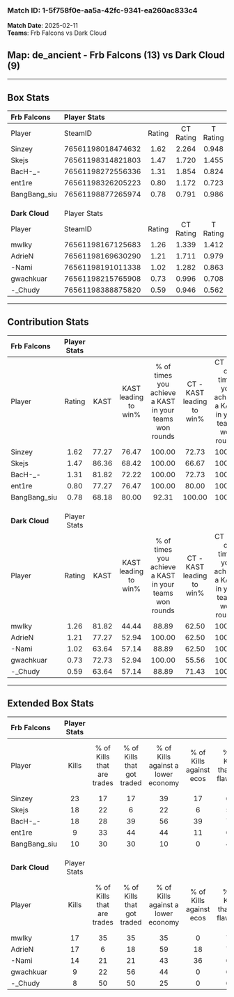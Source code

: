 ### Match ID: 1-5f758f0e-aa5a-42fc-9341-ea260ac833c4  
**Match Date**: 2025-02-11  
**Teams**: Frb Falcons vs Dark Cloud  

## **Map**: de_ancient - Frb Falcons (13) vs Dark Cloud (9)  
---  

## Box Stats  

| **Frb Falcons** | Player Stats      |        |           |          |       |       |       |         |        |      |     |
| :- | :- | :-: | :-: | :-: | :-: | :-: | :-: | :-: | :-: | :-: | :-: |
| Player          | SteamID           | Rating | CT Rating | T Rating | KAST  |  ADR  | Kills | Assists | Deaths | K/D  | HS% |
| Sinzey          | 76561198018474632 |  1.62  |   2.264   |  0.948   | 77.27 | 111.4 |  23   |    5    |   12   | 1.92 | 43  |
| Skejs           | 76561198314821803 |  1.47  |   1.720   |  1.455   | 86.36 | 95.4  |  18   |    7    |   11   | 1.64 | 44  |
| BacH-_-         | 76561198272556336 |  1.31  |   1.854   |  0.824   | 81.82 | 73.5  |  18   |    6    |   13   | 1.38 | 38  |
| ent1re          | 76561198326205223 |  0.80  |   1.172   |  0.723   | 77.27 | 47.1  |   9   |    7    |   15   | 0.60 | 55  |
| BangBang_siu    | 76561198877265974 |  0.78  |   0.791   |  0.986   | 68.18 | 50.0  |  10   |    2    |   14   | 0.71 | 60  |
|                 |                   |        |           |          |       |       |       |         |        |      |     |
|                 |                   |        |           |          |       |       |       |         |        |      |     |
|                 |                   |        |           |          |       |       |       |         |        |      |     |
| **Dark Cloud**  | Player Stats      |        |           |          |       |       |       |         |        |      |     |
| Player          | SteamID           | Rating | CT Rating | T Rating | KAST  |  ADR  | Kills | Assists | Deaths | K/D  | HS% |
| mwlky           | 76561198167125683 |  1.26  |   1.339   |  1.412   | 81.82 | 84.1  |  17   |    5    |   15   | 1.13 | 64  |
| AdrieN          | 76561198169630290 |  1.21  |   1.711   |  0.979   | 77.27 | 90.6  |  17   |    4    |   16   | 1.06 | 52  |
| -Nami           | 76561198191011338 |  1.02  |   1.282   |  0.863   | 63.64 | 79.3  |  14   |    7    |   14   | 1.00 | 50  |
| gwachkuar       | 76561198215765908 |  0.73  |   0.996   |  0.708   | 72.73 | 47.1  |   9   |    5    |   16   | 0.56 | 22  |
| -_Chudy         | 76561198388875820 |  0.59  |   0.946   |  0.562   | 63.64 | 44.9  |   8   |    4    |   17   | 0.47 | 50  |
---  

## Contribution Stats  

| **Frb Falcons** | Player Stats |       |                      |                                                        |                           |                                                             |                          |                                                            |
| :- | :-: | :-: | :-: | :-: | :-: | :-: | :-: | :-: |
| Player          |    Rating    | KAST  | KAST leading to win% | % of times you achieve a KAST in your teams won rounds | CT - KAST leading to win% | CT - % of times you achieve a KAST in your teams won rounds | T - KAST leading to win% | T - % of times you achieve a KAST in your teams won rounds |
| Sinzey          |     1.62     | 77.27 |        76.47         |                         100.00                         |           72.73           |                           100.00                            |          83.33           |                           100.00                           |
| Skejs           |     1.47     | 86.36 |        68.42         |                         100.00                         |           66.67           |                           100.00                            |          71.43           |                           100.00                           |
| BacH-_-         |     1.31     | 81.82 |        72.22         |                         100.00                         |           72.73           |                           100.00                            |          71.43           |                           100.00                           |
| ent1re          |     0.80     | 77.27 |        76.47         |                         100.00                         |           80.00           |                           100.00                            |          71.43           |                           100.00                           |
| BangBang_siu    |     0.78     | 68.18 |        80.00         |                         92.31                          |          100.00           |                           100.00                            |          57.14           |                           80.00                            |
|                 |              |       |                      |                                                        |                           |                                                             |                          |                                                            |
|                 |              |       |                      |                                                        |                           |                                                             |                          |                                                            |
|                 |              |       |                      |                                                        |                           |                                                             |                          |                                                            |
| **Dark Cloud**  | Player Stats |       |                      |                                                        |                           |                                                             |                          |                                                            |
| Player          |    Rating    | KAST  | KAST leading to win% | % of times you achieve a KAST in your teams won rounds | CT - KAST leading to win% | CT - % of times you achieve a KAST in your teams won rounds | T - KAST leading to win% | T - % of times you achieve a KAST in your teams won rounds |
| mwlky           |     1.26     | 81.82 |        44.44         |                         88.89                          |           62.50           |                           100.00                            |          30.00           |                           75.00                            |
| AdrieN          |     1.21     | 77.27 |        52.94         |                         100.00                         |           62.50           |                           100.00                            |          44.44           |                           100.00                           |
| -Nami           |     1.02     | 63.64 |        57.14         |                         88.89                          |           62.50           |                           100.00                            |          50.00           |                           75.00                            |
| gwachkuar       |     0.73     | 72.73 |        52.94         |                         100.00                         |           55.56           |                           100.00                            |          50.00           |                           100.00                           |
| -_Chudy         |     0.59     | 63.64 |        57.14         |                         88.89                          |           71.43           |                           100.00                            |          42.86           |                           75.00                            |
---  

## Extended Box Stats  

| **Frb Falcons** | Player Stats |                            |                            |                                    |                         |                              |                                 |        |                             |                                     |                          |                               |                            |
| :- | :-: | :-: | :-: | :-: | :-: | :-: | :-: | :-: | :-: | :-: | :-: | :-: | :-: |
| Player          |    Kills     | % of Kills that are trades | % of Kills that got traded | % of Kills against a lower economy | % of Kills against ecos | % of Kills that are flawless | % of Kills that are close duels | Deaths | % of Deaths that get traded | % of Deaths against a lower economy | % of Deaths against ecos | % of Deaths that are flawless | % of Deaths that are close |
| Sinzey          |      23      |             17             |             17             |                 39                 |           17            |              61              |                9                |   12   |             17              |                 42                  |            25            |              42               |             0              |
| Skejs           |      18      |             22             |             6              |                 22                 |            6            |              56              |                6                |   11   |             45              |                 36                  |            18            |              82               |             0              |
| BacH-_-         |      18      |             28             |             39             |                 56                 |           39            |              72              |                0                |   13   |             23              |                 31                  |            8             |              92               |             0              |
| ent1re          |      9       |             33             |             44             |                 44                 |           11            |              67              |                0                |   15   |             47              |                 27                  |            7             |              73               |             0              |
| BangBang_siu    |      10      |             30             |             30             |                 10                 |            0            |              40              |                0                |   14   |             29              |                 21                  |            7             |              50               |             0              |
|                 |              |                            |                            |                                    |                         |                              |                                 |        |                             |                                     |                          |                               |                            |
|                 |              |                            |                            |                                    |                         |                              |                                 |        |                             |                                     |                          |                               |                            |
|                 |              |                            |                            |                                    |                         |                              |                                 |        |                             |                                     |                          |                               |                            |
| **Dark Cloud**  | Player Stats |                            |                            |                                    |                         |                              |                                 |        |                             |                                     |                          |                               |                            |
| Player          |    Kills     | % of Kills that are trades | % of Kills that got traded | % of Kills against a lower economy | % of Kills against ecos | % of Kills that are flawless | % of Kills that are close duels | Deaths | % of Deaths that get traded | % of Deaths against a lower economy | % of Deaths against ecos | % of Deaths that are flawless | % of Deaths that are close |
| mwlky           |      17      |             35             |             35             |                 35                 |            0            |              71              |                0                |   15   |             33              |                  7                  |            7             |              80               |             0              |
| AdrieN          |      17      |             6              |             18             |                 59                 |           18            |              71              |                0                |   16   |             25              |                 19                  |            6             |              44               |             13             |
| -Nami           |      14      |             21             |             21             |                 43                 |           36            |              64              |                0                |   14   |              7              |                  0                  |            0             |              64               |             0              |
| gwachkuar       |      9       |             22             |             56             |                 44                 |            0            |              67              |                0                |   16   |             19              |                  6                  |            0             |              63               |             0              |
| -_Chudy         |      8       |             50             |             50             |                 25                 |            0            |              63              |                0                |   17   |             35              |                 12                  |            0             |              53               |             6              |
